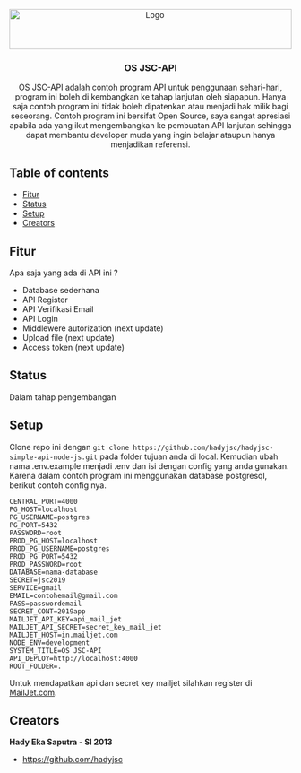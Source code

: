 <p align="center">
  <a href="https://www.java-sc.com/">
    <img src="https://1.bp.blogspot.com/-qlH7GyLvZOs/XX0LSgsv7fI/AAAAAAAAIE4/Md8Bhpbu43wn3wxah9ZC08F40PFYU9JlwCK4BGAYYCw/s1600/PNG.png" alt="Logo" width="100%" height="72px">
  </a>

  <h3 align="center">OS JSC-API</h3>
  <p align="center">
    OS JSC-API adalah contoh program API untuk penggunaan sehari-hari, program ini boleh di kembangkan ke tahap lanjutan oleh siapapun. Hanya saja contoh program ini tidak boleh dipatenkan atau menjadi hak milik bagi seseorang. Contoh program ini bersifat Open Source, saya sangat apresiasi apabila ada yang ikut mengembangkan ke pembuatan API lanjutan sehingga dapat membantu developer muda yang ingin belajar ataupun hanya menjadikan referensi. 
  </p>
</p>


## Table of contents

- [Fitur](#fitur)
- [Status](#status)
- [Setup](#setup)
- [Creators](#creators)

## Fitur

Apa saja yang ada di API ini ?

- Database sederhana
- API Register
- API Verifikasi Email
- API Login
- Middlewere autorization (next update)
- Upload file (next update)
- Access token (next update)

## Status

Dalam tahap pengembangan 

## Setup

Clone repo ini dengan ```git clone https://github.com/hadyjsc/hadyjsc-simple-api-node-js.git``` pada folder tujuan anda di local. Kemudian ubah nama .env.example menjadi .env dan isi dengan config yang anda gunakan. Karena dalam contoh program ini menggunakan database postgresql, berikut contoh config nya.
```
CENTRAL_PORT=4000
PG_HOST=localhost
PG_USERNAME=postgres
PG_PORT=5432
PASSWORD=root
PROD_PG_HOST=localhost
PROD_PG_USERNAME=postgres
PROD_PG_PORT=5432
PROD_PASSWORD=root
DATABASE=nama-database
SECRET=jsc2019
SERVICE=gmail
EMAIL=contohemail@gmail.com
PASS=passwordemail
SECRET_CONT=2019app
MAILJET_API_KEY=api_mail_jet
MAILJET_API_SECRET=secret_key_mail_jet
MAILJET_HOST=in.mailjet.com
NODE_ENV=development
SYSTEM_TITLE=OS JSC-API
API_DEPLOY=http://localhost:4000
ROOT_FOLDER=.
```

Untuk mendapatkan api dan secret key mailjet silahkan register di <a href="https://www.mailjet.com/">MailJet.com</a>.

## Creators

**Hady Eka Saputra - SI 2013**

- <https://github.com/hadyjsc>